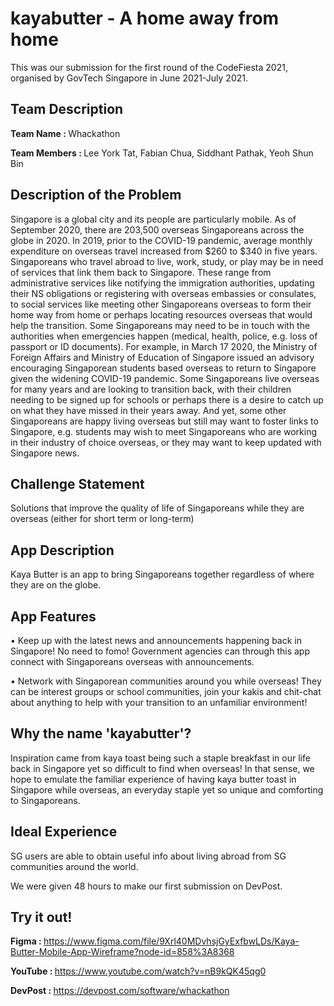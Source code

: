 # kayabutter - A home away from home

This was our submission for the first round of the CodeFiesta 2021, organised by GovTech Singapore in June 2021-July 2021.

## Team Description
<b> Team Name : </b> Whackathon

<b> Team Members : </b> Lee York Tat, Fabian Chua, Siddhant Pathak, Yeoh Shun Bin

## Description of the Problem 
Singapore is a global city and its people are particularly mobile. As of September 2020, there are 203,500 overseas Singaporeans across the globe in 2020. In 2019, prior to the
COVID-19 pandemic, average monthly expenditure on overseas travel increased from $260 to $340 in five years. Singaporeans who travel abroad to live, work, study, or play may be in need of services that link them back to Singapore. These range from administrative services like notifying the immigration authorities, updating their NS obligations or registering with overseas embassies or consulates, to social services like meeting other Singaporeans overseas to form their home way from home or perhaps locating resources overseas that would help the transition. Some Singaporeans may need to be in touch with the authorities when emergencies happen (medical, health, police, e.g. loss of passport or ID documents). For example, in March 17 2020, the Ministry of Foreign Affairs and Ministry of Education of Singapore issued an advisory encouraging Singaporean students based overseas to return to Singapore given the widening COVID-19 pandemic. Some Singaporeans live overseas for many years and are looking to transition back, with their children needing to be signed up for schools or perhaps there is a desire to catch up on what they have missed in their years away. And yet, some other Singaporeans are happy living overseas but still may want to foster links to Singapore, e.g. students may wish to meet Singaporeans who are working in their industry of choice overseas, or they may want to keep updated with Singapore news.

## Challenge Statement
Solutions that improve the quality of life of Singaporeans while they are overseas (either for short term or long-term)

## App Description
Kaya Butter is an app to bring Singaporeans together regardless of where they are on the globe.

## App Features
• Keep up with the latest news and announcements happening back in Singapore! No need to fomo! Government agencies can through this app connect with Singaporeans overseas with announcements.

• Network with Singaporean communities around you while overseas! They can be interest groups or school communities, join your kakis and chit-chat about anything to help with your transition to an unfamiliar environment!

## Why the name 'kayabutter'?
Inspiration came from kaya toast being such a staple breakfast in our life back in Singapore yet so difficult to find when overseas! In that sense, we hope to emulate the familiar experience of having kaya butter toast in Singapore while overseas, an everyday staple yet so unique and comforting to Singaporeans.

## Ideal Experience
SG users are able to obtain useful info about living abroad from SG communities around the world.

We were given 48 hours to make our first submission on DevPost.

## Try it out!
<b> Figma : </b> https://www.figma.com/file/9Xrl40MDvhsjGyExfbwLDs/Kaya-Butter-Mobile-App-Wireframe?node-id=858%3A8368

<b> YouTube : </b> https://www.youtube.com/watch?v=nB9kQK45qg0

<b> DevPost : </b> https://devpost.com/software/whackathon
